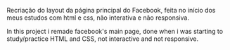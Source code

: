 Recriação do layout da página principal do Facebook, feita no início dos meus estudos com html e css, não interativa e não responsiva.

In this project i remade facebook's main page, done when i was starting to study/practice HTML and CSS, not interactive and not responsive.